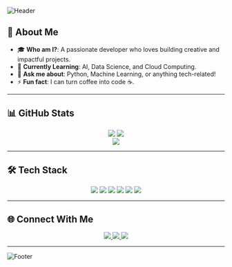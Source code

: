 ![Header](https://capsule-render.vercel.app/api?type=waving&color=gradient&height=200&section=header&text=ZAMISOLSOL&fontSize=50&fontAlign=50&fontAlignY=40&desc=kim%20sol&descAlign=50&descAlignY=60)

## 👋 About Me
- 🎓 **Who am I?**: A passionate developer who loves building creative and impactful projects.
- 🌱 **Currently Learning**: AI, Data Science, and Cloud Computing.
- 💬 **Ask me about**: Python, Machine Learning, or anything tech-related!
- ⚡ **Fun fact**: I can turn coffee into code ☕.

---

## 📊 GitHub Stats
<div align="center">
  <img src="https://github-readme-stats.vercel.app/api?username=JAMISOLSOL&show_icons=true&theme=radical&count_private=true&hide=prs,issues"/>
  <img src="https://github-readme-streak-stats.herokuapp.com?user=JAMISOLSOL&theme=radical"/>
  <br>
  <img src="https://github-readme-stats.vercel.app/api/top-langs/?username=JAMISOLSOL&layout=compact&theme=radical"/>
</div>

---

## 🛠️ Tech Stack
<div align="center">
  <img src="https://img.shields.io/badge/-Python-3776AB?style=flat-square&logo=Python&logoColor=white"/>
  <img src="https://img.shields.io/badge/-Jupyter-F37626?style=flat-square&logo=Jupyter&logoColor=white"/>
  <img src="https://img.shields.io/badge/-GitHub-181717?style=flat-square&logo=github&logoColor=white"/>
  <img src="https://img.shields.io/badge/-HTML5-E34F26?style=flat-square&logo=html5&logoColor=white"/>
  <img src="https://img.shields.io/badge/-CSS3-1572B6?style=flat-square&logo=css3"/>
  <img src="https://img.shields.io/badge/-JavaScript-F7DF1E?style=flat-square&logo=javascript&logoColor=black"/>
</div>

---

## 🌐 Connect With Me
<div align="center">
  <a href="https://www.linkedin.com/in/JAMISOLSOL" target="_blank">
    <img src="https://img.shields.io/badge/LinkedIn-0077B5?style=flat-square&logo=linkedin&logoColor=white"/>
  </a>
  <a href="https://twitter.com/JAMISOLSOL" target="_blank">
    <img src="https://img.shields.io/badge/Twitter-1DA1F2?style=flat-square&logo=twitter&logoColor=white"/>
  </a>
  <a href="mailto:JAMISOLSOL@gmail.com" target="_blank">
    <img src="https://img.shields.io/badge/Gmail-D14836?style=flat-square&logo=gmail&logoColor=white"/>
  </a>
</div>

---

![Footer](https://capsule-render.vercel.app/api?type=waving&color=gradient&height=200&section=footer)
